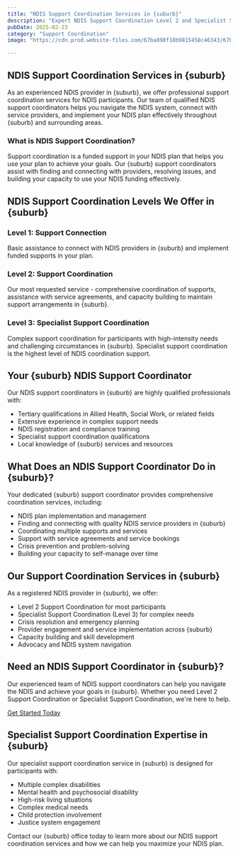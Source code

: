 ```yaml
---
title: "NDIS Support Coordination Services in {suburb}"
description: "Expert NDIS Support Coordination Level 2 and Specialist Support Coordination (Level 3) services in {suburb}. Trusted NDIS provider helping participants navigate complex needs."
pubDate: 2025-02-23
category: "Support Coordination"
image: "https://cdn.prod.website-files.com/67ba898f18b9815458c46343/67baa2c6b21db79b34b31c4f_dominik-lange-VUOiQW4OeLI-unsplash.webp"

---
```


## NDIS Support Coordination Services in {suburb}

As an experienced NDIS provider in {suburb}, we offer professional support coordination services for NDIS participants. Our team of qualified NDIS support coordinators helps you navigate the NDIS system, connect with service providers, and implement your NDIS plan effectively throughout {suburb} and surrounding areas.

### What is NDIS Support Coordination?

Support coordination is a funded support in your NDIS plan that helps you use your plan to achieve your goals. Our {suburb} support coordinators assist with finding and connecting with providers, resolving issues, and building your capacity to use your NDIS funding effectively.

## NDIS Support Coordination Levels We Offer in {suburb}

### Level 1: Support Connection

Basic assistance to connect with NDIS providers in {suburb} and implement funded supports in your plan.

### Level 2: Support Coordination

Our most requested service - comprehensive coordination of supports, assistance with service agreements, and capacity building to maintain support arrangements in {suburb}.

### Level 3: Specialist Support Coordination

Complex support coordination for participants with high-intensity needs and challenging circumstances in {suburb}. Specialist support coordination is the highest level of NDIS coordination support.

## Your {suburb} NDIS Support Coordinator

Our NDIS support coordinators in {suburb} are highly qualified professionals with:

- Tertiary qualifications in Allied Health, Social Work, or related fields
- Extensive experience in complex support needs
- NDIS registration and compliance training
- Specialist support coordination qualifications
- Local knowledge of {suburb} services and resources

## What Does an NDIS Support Coordinator Do in {suburb}?

Your dedicated {suburb} support coordinator provides comprehensive coordination services, including:

- NDIS plan implementation and management
- Finding and connecting with quality NDIS service providers in {suburb}
- Coordinating multiple supports and services
- Support with service agreements and service bookings
- Crisis prevention and problem-solving
- Building your capacity to self-manage over time

## Our Support Coordination Services in {suburb}

As a registered NDIS provider in {suburb}, we offer:

- Level 2 Support Coordination for most participants
- Specialist Support Coordination (Level 3) for complex needs
- Crisis resolution and emergency planning
- Provider engagement and service implementation across {suburb}
- Capacity building and skill development
- Advocacy and NDIS system navigation

## Need an NDIS Support Coordinator in {suburb}?

Our experienced team of NDIS support coordinators can help you navigate the NDIS and achieve your goals in {suburb}. Whether you need Level 2 Support Coordination or Specialist Support Coordination, we're here to help.

[Get Started Today](/contact)

## Specialist Support Coordination Expertise in {suburb}

Our specialist support coordination service in {suburb} is designed for participants with:

- Multiple complex disabilities
- Mental health and psychosocial disability
- High-risk living situations
- Complex medical needs
- Child protection involvement
- Justice system engagement

Contact our {suburb} office today to learn more about our NDIS support coordination services and how we can help you maximize your NDIS plan.
